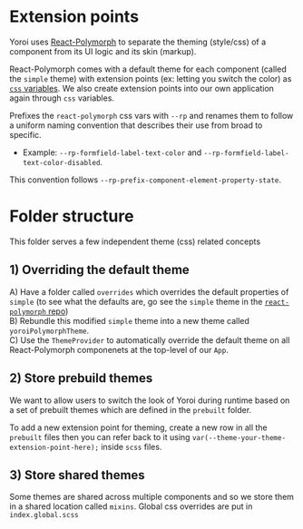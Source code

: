 # Extension points

Yoroi uses [React-Polymorph](https://github.com/input-output-hk/react-polymorph/) to separate the theming (style/css) of a component from its UI logic and its skin (markup).

React-Polymorph comes with a default theme for each component (called the `simple` theme) with extension points (ex: letting you switch the color) as [`css` variables](https://developer.mozilla.org/en-US/docs/Web/CSS/Using_CSS_variables). We also create extension points into our own application again through `css` variables.

Prefixes the `react-polymorph` css vars with `--rp` and renames them to follow a uniform naming convention that describes their use from broad to specific.
- Example: `--rp-formfield-label-text-color` and `--rp-formfield-label-text-color-disabled`.

This convention follows `--rp-prefix-component-element-property-state`.

# Folder structure

This folder serves a few independent theme (css) related concepts

## 1) Overriding the default theme

A) Have a folder called `overrides` which overrides the default properties of `simple` (to see what the defaults are, go see the `simple` theme in the [`react-polymorph` repo](https://github.com/input-output-hk/react-polymorph/tree/develop/source/themes/simple))\
B) Rebundle this modified `simple` theme into a new theme called `yoroiPolymorphTheme`.\
C) Use the `ThemeProvider` to automatically override the default theme on all React-Polymorph componenets at the top-level of our `App`.

## 2) Store prebuild themes

We want to allow users to switch the look of Yoroi during runtime based on a set of prebuilt themes which are defined in the `prebuilt` folder.

To add a new extension point for theming, create a new row in all the `prebuilt` files then you can refer back to it using `var(--theme-your-theme-extension-point-here);` inside `scss` files.

## 3) Store shared themes

Some themes are shared across multiple components and so we store them in a shared location called `mixins`. Global css overrides are put in `index.global.scss`